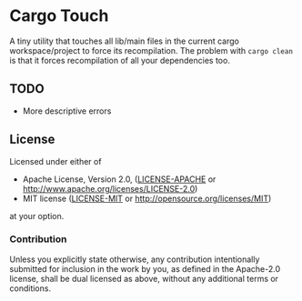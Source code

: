 # Cargo Touch
A tiny utility that touches all lib/main files in the current cargo workspace/project to force its recompilation.
The problem with `cargo clean` is that it forces recompilation of all your dependencies too. 

## TODO
 * More descriptive errors

## License

Licensed under either of

 * Apache License, Version 2.0, ([LICENSE-APACHE](LICENSE-APACHE) or http://www.apache.org/licenses/LICENSE-2.0)
 * MIT license ([LICENSE-MIT](LICENSE-MIT) or http://opensource.org/licenses/MIT)

at your option.

### Contribution

Unless you explicitly state otherwise, any contribution intentionally submitted
for inclusion in the work by you, as defined in the Apache-2.0 license, shall be dual licensed as above, without any
additional terms or conditions.
